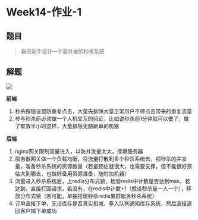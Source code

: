 # Week14-作业-1

## 题目

> 自己动手设计一个高并发的秒杀系统

## 解题

![](http://img.yelizi.top/ee8e9b54-3d5a-4552-9a42-d6641100d84f.jpg$xyz)

**前端**

1. 秒杀按钮设置防重复点击，大量先排除大量正常用户不停点击带来的重复流量
2. 参与秒杀前必须做一个人机交互的验证，比如说秒杀前1分钟就可以做了，做了有效半小时这样，大量排除无脑刷单的机器


**后端**

1. nginx网关限制流量进入，以防并发量太大，撑爆服务器
2. 服务器网关做一个负载均衡，将流量打散到多个秒杀系统去，视秒杀的并发量，准备秒杀系统的资源数量（若量预估就很大，也需要支撑，但不能很好预估大到哪去，也做好备用资源准备，随时加机器）
3. 流量进入秒杀系统后，上redis分布式锁，检验redis中计数是否达到max，若达到，直接打回请求，若没有，在redis中计数+1（假设秒杀量一人一个），释放分布式锁（若可能，单独搭建秒杀redis集群服务秒杀系统）
4. 订单直接下单，无论库存是否真实扣减，塞入队列通知库存系统，然后直接返回客户端下单成功